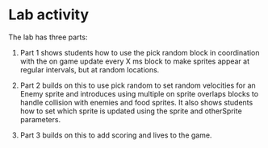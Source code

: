 # Lab activity

The lab has three parts:

1. Part 1 shows students how to use the pick random block in coordination with the on game update every X ms block to make sprites appear at regular intervals, but at random locations.
1. Part 2 builds on this to use pick random to set random velocities for an Enemy sprite and introduces using multiple on sprite overlaps blocks to handle collision with enemies and food sprites. It also shows students how to set which sprite is updated using the sprite and otherSprite parameters.
  
1. Part 3 builds on this to add scoring and lives to the game.
